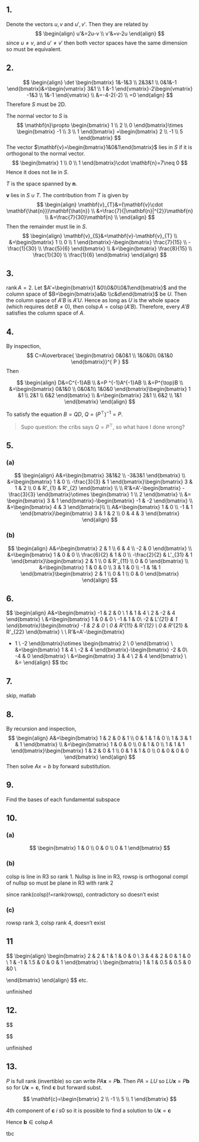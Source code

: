 ## 1.
Denote the vectors $u, v$ and $u', v'.$ Then they are related by
$$
\begin{align}
u'&=2u-v \\
v'&=v-2u
\end{align}
$$
since $u\neq v,$ and $u'\neq v'$ then both vector spaces have the same dimension so must be equivalent.

## 2.

$$
\begin{align}
\det \begin{bmatrix}
1&-1&3 \\
2&3&1 \\
0&1&-1
\end{bmatrix}&=\begin{vmatrix}
3&1 \\
1 &-1
\end{vmatrix}-2\begin{vmatrix}
-1&3 \\
1&-1
\end{vmatrix} \\
&=-4-2(-2) \\
=0
 \end{align}
$$
Therefore $S$ must be 2D.

The normal vector to $S$ is
$$
\mathbf{n}\propto \begin{bmatrix}
1 \\
2 \\
0
\end{bmatrix}\times \begin{bmatrix}
-1 \\
3 \\
1
\end{bmatrix}
=\begin{bmatrix}
2 \\
-1 \\
5
\end{bmatrix}
$$
The vector $\mathbf{v}=\begin{bmatrix}1&0&1\end{bmatrix}$ lies in $S$ if it is orthogonal to the normal vector.
$$
\begin{bmatrix}
1 \\
0 \\
1
\end{bmatrix}\cdot \mathbf{n}=7\neq 0
$$
Hence it does not lie in $S.$

$T$ is the space spanned by $\mathbf{n}.$

$\mathbf{v}$ lies in $S\cup T.$ The contribution from $T$ is given by
$$
\begin{align}
\mathbf{v}_{T}&=(\mathbf{v}\cdot \mathbf{\hat{n}})\mathbf{\hat{n}} \\
&=\frac{7}{|\mathbf{n}|^{2}}\mathbf{n} \\
&=\frac{7}{30}\mathbf{n} \\
 \end{align}
$$
Then the remainder must lie in $S.$
$$
\begin{align}
\mathbf{v}_{S}&=\mathbf{v}-\mathbf{v}_{T} \\
&=\begin{bmatrix}
1 \\
0 \\
1
\end{bmatrix}-\begin{bmatrix}
\frac{7}{15} \\
-\frac{1}{30} \\
\frac{5}{6}
\end{bmatrix} \\
&=\begin{bmatrix}
\frac{8}{15} \\
\frac{1}{30} \\
\frac{1}{6}
\end{bmatrix}
 \end{align}
$$

## 3.
$\operatorname{rank}A=2.$ Let $A'=\begin{bmatrix}1 &0\\0&0\\0&1\end{bmatrix}$ and the column space of $B=\begin{bmatrix}a&b \\c&d\end{bmatrix}$ be $U.$ Then the column space of $A'B$ is $A'U.$ Hence as long as $U$ is the whole space (which requires $\det B\neq 0$), then $\operatorname{colsp}A=\operatorname{colsp}(A'B).$ Therefore, every $A'B$ satisfies the column space of $A.$

## 4.
By inspection,
$$
C=A\overbrace{ \begin{bmatrix}
0&0&1 \\
1&0&0\\
0&1&0
\end{bmatrix}}^{ P }
$$
Then

$$
\begin{align}
D&=C^{-1}AB \\
&=P ^{-1}A^{-1}AB \\
&=P^{\top}B \\
&=\begin{bmatrix}
0&1&0 \\
0&0&1\\
1&0&0
\end{bmatrix}\begin{bmatrix}
1 &1 \\
2&1 \\
6&2
\end{bmatrix} \\
&=\begin{bmatrix}
2&1 \\
6&2 \\
1&1
\end{bmatrix}
 \end{align}
$$

To satisfy the equation $B=QD,$ $Q=(P^{\top})^{-1}=P.$

>Supo question: the cribs says $Q=P^{\top},$ so what have I done wrong?

## 5.

### (a)
$$
\begin{align}
A&=\begin{bmatrix}
3&1&2 \\
-3&3&1
\end{bmatrix} \\
&=\begin{bmatrix}
1 & 0 \\
-\frac{3}{3} & 1
\end{bmatrix}\begin{bmatrix}
3 & 1 & 2 \\
0  & R'_{1} & R'_{2}
\end{bmatrix} \\
 \\
R'&=A'-\begin{bmatrix}
-\frac{3}{3}
\end{bmatrix}\otimes \begin{bmatrix}
1 \\
2
\end{bmatrix} \\
&= \begin{bmatrix}
3 & 1
\end{bmatrix}-\begin{bmatrix}
-1 & -2
\end{bmatrix} \\
&=\begin{bmatrix}
4 & 3
\end{bmatrix}\\
 \\
A&=\begin{bmatrix}
1 & 0 \\
-1 & 1
\end{bmatrix}\begin{bmatrix}
3 & 1 & 2 \\
0  & 4 & 3
\end{bmatrix}
 \end{align}
$$
### (b)
$$
\begin{align}
A&=\begin{bmatrix}
2 & 1 \\
6 & 4 \\
-2 & 0
\end{bmatrix} \\
&=\begin{bmatrix}
1 & 0 & 0 \\
\frac{6}{2}  & 1 & 0 \\
-\frac{2}{2} & L'_{31} & 1
\end{bmatrix}\begin{bmatrix}
2 & 1 \\
0  & R'_{11} \\
0 & 0
\end{bmatrix} \\
&=\begin{bmatrix}
1 & 0 & 0 \\
3  & 1 & 0 \\
-1 & 1& 1
\end{bmatrix}\begin{bmatrix}
2 & 1 \\
0  & 1 \\
0 & 0
\end{bmatrix}
 \end{align}
$$

## 6.
$$
\begin{align}
A&=\begin{bmatrix}
-1 & 2 & 0 \\
1 & 1 & 4 \\
2 & -2 & 4
\end{bmatrix} \\
&=\begin{bmatrix}
1 & 0 & 0 \\
-1  & 1 & 0\\
-2  & L'_{21} & 1
\end{bmatrix}\begin{bmatrix}
-1 & 2 & 0 \\
0 & R'_{11} & R'_{12} \\
0 & R'_{21} & R'_{22}
\end{bmatrix} \\
 \\
R'&=A'-\begin{bmatrix}
- 1  \\
-2
\end{bmatrix}\otimes \begin{bmatrix}
2 \\
0
\end{bmatrix} \\
&=\begin{bmatrix}
1 & 4 \\
-2 & 4
\end{bmatrix}-\begin{bmatrix}
-2  & 0\\
-4 & 0
\end{bmatrix} \\
&=\begin{bmatrix}
3 & 4 \\
2 & 4
\end{bmatrix} \\
&=
\end{align}
$$
tbc

## 7.
skip, matlab

## 8.
By recursion and inspection,
$$
\begin{align}
A&=\begin{bmatrix}
1 & 2 & 0 & 1 \\
0 & 1 & 1 & 0 \\
1 & 3 & 1 & 1
\end{bmatrix} \\
&=\begin{bmatrix}
1 & 0 & 0 \\
0 & 1 & 0 \\
1 & 1 & 1
\end{bmatrix}\begin{bmatrix}
1 & 2 & 0 & 1 \\
0 & 1 & 1 & 0 \\
 0 & 0 & 0 & 0
\end{bmatrix}
\end{align}
$$
Then solve $Ax=b$ by forward substitution.

## 9.
Find the bases of each fundamental subspace

## 10.
### (a)
$$
\begin{bmatrix}
1 & 0  \\
0 & 0 \\
0 & 1
\end{bmatrix}
$$

### (b)
colsp is line in R3 so rank 1. Nullsp is line in R3, rowsp is orthogonal compl of nullsp so must be plane in R3 with rank 2

since rank(colsp)!=rank(rowsp), contradictory so doesn’t exist

### (c)
rowsp rank 3, colsp rank 4, doesn’t exist

## 11
$$
\begin{align}
\begin{bmatrix}
2 & 2 & 1 & 1 & 0 & 0 \\
3 & 4 & 2 & 0 & 1 & 0 \\
1 & -1 & 1.5 &  0 & 0 & 1
\end{bmatrix} \\
\begin{bmatrix}
1 & 1 & 0.5  & 0.5  & 0 &0 \\

\end{bmatrix}
\end{align}
$$
etc.

unfinished


## 12.
$$

$$

unfinished

## 13.

$P$ is full rank (invertible) so can write $PA\mathbf{x}=P\mathbf{b}.$ Then $PA=LU$ so $LU\mathbf{x}=P\mathbf{b}$ so for $U\mathbf{x}=\mathbf{c},$ find $\mathbf{c}$ but forward subst.

$$
\mathbf{c}=\begin{bmatrix}
2 \\
-1 \\
5 \\
1
\end{bmatrix}
$$

4th component of $\mathbf{c}$ $i$ s0 so it is possible to find a solution to $U\mathbf{x}=\mathbf{c}$

Hence $\mathbf{b} \in \operatorname{colsp}A$

tbc
